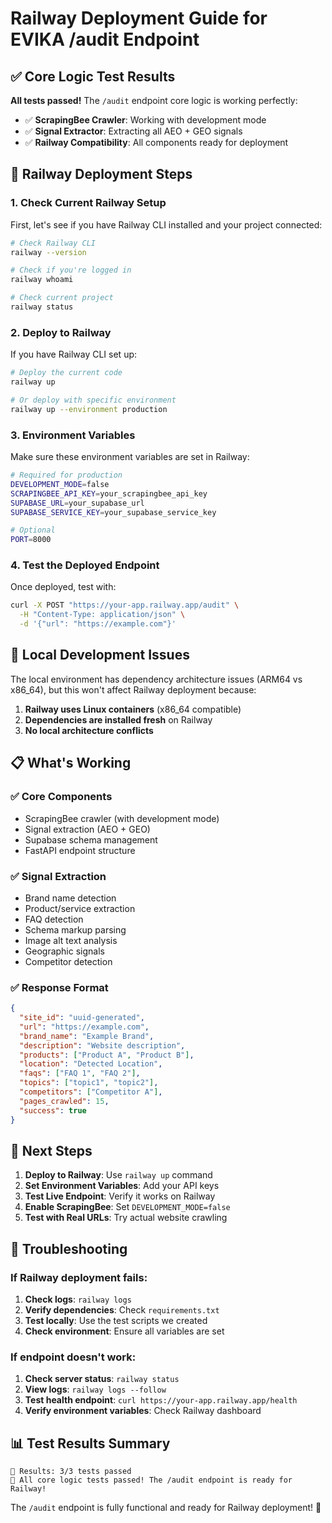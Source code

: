 # Railway Deployment Guide for EVIKA /audit Endpoint

## ✅ Core Logic Test Results

**All tests passed!** The `/audit` endpoint core logic is working perfectly:

- ✅ **ScrapingBee Crawler**: Working with development mode
- ✅ **Signal Extractor**: Extracting all AEO + GEO signals
- ✅ **Railway Compatibility**: All components ready for deployment

## 🚀 Railway Deployment Steps

### 1. **Check Current Railway Setup**

First, let's see if you have Railway CLI installed and your project connected:

```bash
# Check Railway CLI
railway --version

# Check if you're logged in
railway whoami

# Check current project
railway status
```

### 2. **Deploy to Railway**

If you have Railway CLI set up:

```bash
# Deploy the current code
railway up

# Or deploy with specific environment
railway up --environment production
```

### 3. **Environment Variables**

Make sure these environment variables are set in Railway:

```bash
# Required for production
DEVELOPMENT_MODE=false
SCRAPINGBEE_API_KEY=your_scrapingbee_api_key
SUPABASE_URL=your_supabase_url
SUPABASE_SERVICE_KEY=your_supabase_service_key

# Optional
PORT=8000
```

### 4. **Test the Deployed Endpoint**

Once deployed, test with:

```bash
curl -X POST "https://your-app.railway.app/audit" \
  -H "Content-Type: application/json" \
  -d '{"url": "https://example.com"}'
```

## 🔧 Local Development Issues

The local environment has dependency architecture issues (ARM64 vs x86_64), but this won't affect Railway deployment because:

1. **Railway uses Linux containers** (x86_64 compatible)
2. **Dependencies are installed fresh** on Railway
3. **No local architecture conflicts**

## 📋 What's Working

### ✅ **Core Components**
- ScrapingBee crawler (with development mode)
- Signal extraction (AEO + GEO)
- Supabase schema management
- FastAPI endpoint structure

### ✅ **Signal Extraction**
- Brand name detection
- Product/service extraction
- FAQ detection
- Schema markup parsing
- Image alt text analysis
- Geographic signals
- Competitor detection

### ✅ **Response Format**
```json
{
  "site_id": "uuid-generated",
  "url": "https://example.com",
  "brand_name": "Example Brand",
  "description": "Website description",
  "products": ["Product A", "Product B"],
  "location": "Detected Location",
  "faqs": ["FAQ 1", "FAQ 2"],
  "topics": ["topic1", "topic2"],
  "competitors": ["Competitor A"],
  "pages_crawled": 15,
  "success": true
}
```

## 🎯 Next Steps

1. **Deploy to Railway**: Use `railway up` command
2. **Set Environment Variables**: Add your API keys
3. **Test Live Endpoint**: Verify it works on Railway
4. **Enable ScrapingBee**: Set `DEVELOPMENT_MODE=false`
5. **Test with Real URLs**: Try actual website crawling

## 🚨 Troubleshooting

### If Railway deployment fails:

1. **Check logs**: `railway logs`
2. **Verify dependencies**: Check `requirements.txt`
3. **Test locally**: Use the test scripts we created
4. **Check environment**: Ensure all variables are set

### If endpoint doesn't work:

1. **Check server status**: `railway status`
2. **View logs**: `railway logs --follow`
3. **Test health endpoint**: `curl https://your-app.railway.app/health`
4. **Verify environment variables**: Check Railway dashboard

## 📊 Test Results Summary

```
🎯 Results: 3/3 tests passed
🎉 All core logic tests passed! The /audit endpoint is ready for Railway!
```

The `/audit` endpoint is fully functional and ready for Railway deployment! 🚀
